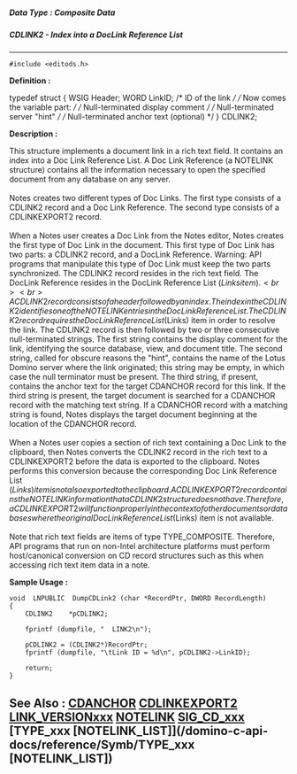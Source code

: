 ##### Data Type : Composite Data
##### CDLINK2 - Index into a DocLink Reference List
---
```
#include <editods.h>
```

**Definition :**

typedef struct {
 WSIG Header;
 WORD LinkID;   /* ID of the link */
       /* Now comes the variable part:             */
          /*   Null-terminated display comment        */
          /*   Null-terminated server "hint"          */
          /*   Null-terminated anchor text (optional) */
} CDLINK2;


**Description :**

This structure implements a document link in a rich text field.  It contains an index into a Doc Link Reference List.  A Doc Link Reference (a NOTELINK structure) contains all the information necessary to open the specified document from any database on any server. <br>
<br>
Notes creates two different types of Doc Links.  The first type consists of a CDLINK2 record and a Doc Link Reference.  The second type consists of a CDLINKEXPORT2 record.<br>
<br>
When a Notes user creates a Doc Link from the Notes editor, Notes creates the first type of Doc Link in the document.  This first type of Doc Link has two parts: a CDLINK2 record, and a DocLink Reference.  Warning: API programs that manipulate this type of Doc Link must keep the two parts synchronized. The CDLINK2 record resides in the rich text field. The DocLink Reference resides in the DocLink Reference List ($Links item). <br>
<br>
A CDLINK2 record consists of a header followed by an index. The index in the CDLINK2 identifies one of the NOTELINK  entries in the DocLink Reference List. The CDLINK2 record requires the Doc Link Reference List ($Links) item in order to resolve the link.  The CDLINK2 record is then followed by two or three consecutive null-terminated strings.  The first string contains the display comment for the link, identifying the source database, view, and document title.  The second string, called for obscure reasons the &quot;hint&quot;, contains the name of the Lotus Domino server where the link originated;  this string may be empty, in which case the null terminator must be present.  The third string, if present, contains the anchor text for the target CDANCHOR record for this link.  If the third string is present, the target document is searched for a CDANCHOR record with the matching text string.  If a CDANCHOR record with a matching string is found, Notes displays the target document beginning at the location of the CDANCHOR record.<br>
<br>
When a Notes user copies a section of rich text containing a Doc Link to the clipboard, then Notes converts the CDLINK2 record in the rich text to a CDLINKEXPORT2 before the data is exported to the clipboard.  Notes performs this conversion because the corresponding Doc Link Reference List ($Links) item is not also exported to the clipboard.  A CDLINKEXPORT2 record contains the NOTELINK information that a CDLINK2 structure does not have. Therefore, a CDLINKEXPORT2 will function properly in the context of other documents or databases where the original Doc Link Reference List ($Links) item is not available.<br>
<br>
Note that rich text fields are items of type TYPE_COMPOSITE. Therefore, API programs that run on non-Intel architecture platforms must perform host/canonical conversion on CD record structures such as this when accessing rich text item data in a note.


**Sample Usage :**
```
void  LNPUBLIC  DumpCDLink2 (char *RecordPtr, DWORD RecordLength)
{
    CDLINK2    *pCDLINK2;

    fprintf (dumpfile, "  LINK2\n");

    pCDLINK2 = (CDLINK2*)RecordPtr;
    fprintf (dumpfile, "\tLink ID = %d\n", pCDLINK2->LinkID);

    return;
}
```

**See Also :**
[CDANCHOR](/domino-c-api-docs/reference/Data/CDANCHOR)
[CDLINKEXPORT2](/domino-c-api-docs/reference/Data/CDLINKEXPORT2)
[LINK_VERSIONxxx](/domino-c-api-docs/reference/Symb/LINK_VERSIONxxx)
[NOTELINK](/domino-c-api-docs/reference/Data/NOTELINK)
[SIG_CD_xxx](/domino-c-api-docs/reference/Symb/SIG_CD_xxx)
[TYPE_xxx [NOTELINK_LIST]](/domino-c-api-docs/reference/Symb/TYPE_xxx [NOTELINK_LIST])
---
